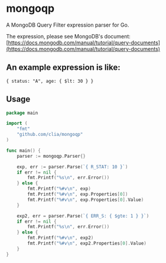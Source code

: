 # mongoqp
A MongoDB Query Filter expression parser for Go.

The expression, please see MongoDB's document: [https://docs.mongodb.com/manual/tutorial/query-documents](https://docs.mongodb.com/manual/tutorial/query-documents)

## An example expression is like:

```
{ status: "A", age: { $lt: 30 } }
```

## Usage

```Go
package main

import (
	"fmt"
    "github.com/clia/mongoqp"
)

func main() {
    parser := mongoqp.Parser{}

    exp, err := parser.Parse(`{ R_STAT: 10 }`)
    if err != nil {
        fmt.Printf("%s\n", err.Error())
    } else {
        fmt.Printf("%#v\n", exp)
        fmt.Printf("%#v\n", exp.Properties[0])
        fmt.Printf("%#v\n", exp.Properties[0].Value)
    }

    exp2, err = parser.Parse(`{ ERR_S: { $gte: 1 } }`)
    if err != nil {
        fmt.Printf("%s\n", err.Error())
    } else {
        fmt.Printf("%#v\n", exp2)
        fmt.Printf("%#v\n", exp2.Properties[0].Value)
    }
}
```